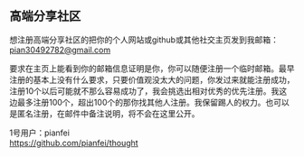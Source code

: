 
## 高端分享社区

想注册高端分享社区的把你的个人网站或github或其他社交主页发到我邮箱：pian30492782@gmail.com

要求在主页上能看到你的邮箱信息证明是你，你可以随便注册一个临时邮箱。最早注册的基本上没有什么要求，只要价值观没太大的问题，你发过来就能注册成功，注册10个以后可能就不那么容易成功了，我会挑选出相对优秀的优先注册。我这边最多注册100个，超出100个的那你找其他人注册。我保留踢人的权力。也可以是匿名注册，在邮件中备注说明，将不会在这里公开。

1号用户：pianfei  <br>
https://github.com/pianfei/thought

